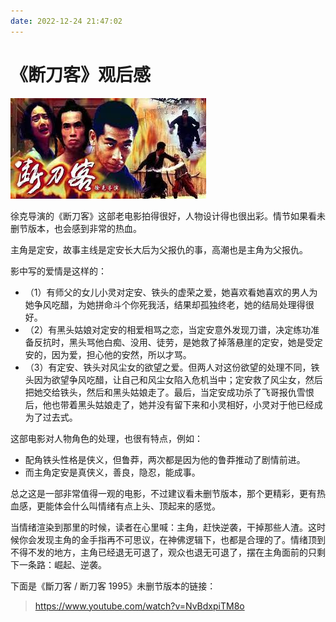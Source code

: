 ```yaml
---
date: 2022-12-24 21:47:02
---
```

# 《断刀客》观后感

![img](./assets/FF91DD70-E329-4185-B6D9-BD85146AFF2C.jpeg)

徐克导演的《断刀客》这部老电影拍得很好，人物设计得也很出彩。情节如果看未删节版本，也会感到非常的热血。

主角是定安，故事主线是定安长大后为父报仇的事，高潮也是主角为父报仇。

影中写的爱情是这样的：

- （1）有师父的女儿小灵对定安、铁头的虚荣之爱，她喜欢看她喜欢的男人为她争风吃醋，为她拼命斗个你死我活，结果却孤独终老，她的结局处理得很好。
- （2）有黑头姑娘对定安的相爱相骂之恋，当定安意外发现刀谱，决定练功准备反抗时，黑头骂他白痴、没用、徒劳，是她救了掉落悬崖的定安，她是受定安的，因为爱，担心他的安然，所以才骂。
- （3）有定安、铁头对风尘女的欲望之爱。但两人对这份欲望的处理不同，铁头因为欲望争风吃醋，让自己和风尘女陷入危机当中；定安救了风尘女，然后把她交给铁头，然后和黑头姑娘走了。最后，当定安成功杀了飞哥报仇雪恨后，他也带着黑头姑娘走了，她并没有留下来和小灵相好，小灵对于他已经成为了过去式。

这部电影对人物角色的处理，也很有特点，例如：

- 配角铁头性格是侠义，但鲁莽，两次都是因为他的鲁莽推动了剧情前进。
- 而主角定安是真侠义，善良，隐忍，能成事。

总之这是一部非常值得一观的电影，不过建议看未删节版本，那个更精彩，更有热血感，更能体会什么叫情绪有点上头、顶起来的感觉。

当情绪渲染到那里的时候，读者在心里喊：主角，赶快逆袭，干掉那些人渣。这时候你会发现主角的金手指再不可思议，在神佛逻辑下，也都是合理的了。情绪顶到不得不发的地方，主角已经退无可退了，观众也退无可退了，摆在主角面前的只剩下一条路：崛起、逆袭。

下面是《斷刀客 / 断刀客 1995》未删节版本的链接：

> https://www.youtube.com/watch?v=NvBdxpiTM8o
